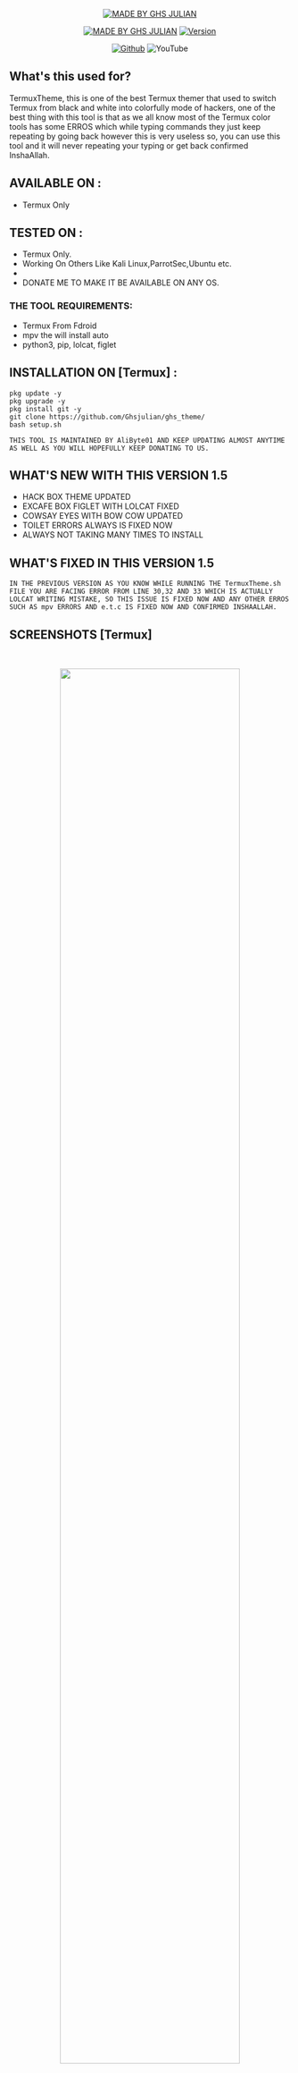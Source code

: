 <p align="center">
<a href="https://ghsjulian.netlify.app/"><img title="MADE BY GHS JULIAN" src="https://img.shields.io/badge/-MADE%20IN%20NIGERIA-green%2Cwhite%2Cgreen"></a>
</p>
<p align="center">
<a href="https://ghsjulian.netlify.app/"><img title="MADE BY GHS JULIAN" src="https://img.shields.io/badge/Termux-Theme-green.svg"></a>
<a href="https://ghsjulian.netlify.app/"><img title="Version" src="https://img.shields.io/badge/Version-1.5-green.svg?style=flat-square"></a>

</p>
<p align="center">
<a href="https://ghsjulian.netlify.app/"></a>
</p>
<p align="center">
<a href="https://github.com/Ghsjulian"><img title="Github" src="https://img.shields.io/badge/Github-AliByte01-brightgreen?style=for-the-badge&logo=github"></a>
<img title="YouTube" src="https://img.shields.io/badge/YouTube-BajeTech-red?style=for-the-badge&logo=Youtube"></a>

## What's this used for?
TermuxTheme, this is one of the best Termux themer that used to switch Termux from black and white into colorfully mode of hackers, one of the best thing with this tool is that as we all know most of the Termux color tools has some ERROS which while typing commands they just keep repeating by going back however this is very useless so, you can use this tool and it will never repeating your typing or get back confirmed InshaAllah.

## AVAILABLE ON :
* Termux Only

## TESTED ON :
* Termux Only.
* Working On Others Like Kali Linux,ParrotSec,Ubuntu etc.
*
* DONATE ME TO MAKE IT BE AVAILABLE ON ANY OS.

### THE TOOL REQUIREMENTS:
* Termux From Fdroid
* mpv the will install auto
* python3, pip, lolcat, figlet


## INSTALLATION ON [Termux] :

```
pkg update -y
pkg upgrade -y
pkg install git -y
git clone https://github.com/Ghsjulian/ghs_theme/
bash setup.sh

```





```
THIS TOOL IS MAINTAINED BY AliByte01 AND KEEP UPDATING ALMOST ANYTIME AS WELL AS YOU WILL HOPEFULLY KEEP DONATING TO US.
```


## WHAT'S NEW WITH THIS VERSION 1.5
* HACK BOX THEME UPDATED
* EXCAFE BOX FIGLET WITH LOLCAT FIXED
* COWSAY EYES WITH BOW COW UPDATED
* TOILET ERRORS ALWAYS IS FIXED NOW
* ALWAYS NOT TAKING MANY TIMES TO INSTALL


## WHAT'S FIXED IN THIS VERSION 1.5
```
IN THE PREVIOUS VERSION AS YOU KNOW WHILE RUNNING THE TermuxTheme.sh FILE YOU ARE FACING ERROR FROM LINE 30,32 AND 33 WHICH IS ACTUALLY LOLCAT WRITING MISTAKE, SO THIS ISSUE IS FIXED NOW AND ANY OTHER ERROS SUCH AS mpv ERRORS AND e.t.c IS FIXED NOW AND CONFIRMED INSHAALLAH.
```

## SCREENSHOTS [Termux]

<br>
<p align="center">
<img width="80%" src="https://github.com/Ghsjulian/TermuxTheme/blob/main/code/Screenshot_20220529-162915.png"/>
<img width="80%" src="https://github.com/Ghsjulian/TermuxTheme/blob/main/code/Screenshot_20220529-162915.png"/>
<img width="80%" src="https://github.com/Ghsjulian/TermuxTheme/blob/main/code/Screenshot_20220529-162915.png"/>
</p>


## CAUTION!: 
***THIS TOOL ONLY MADE FOR TERMUX BY NOW AND IT'S TO JUST MAKE THE TERMUX COLOR TO BE REALLY AWESOME.***



## Credits
* Thanks To Noob-Hackers
* Thanks To Ghs Julian 

# Thank You !
